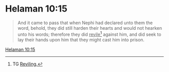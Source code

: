 # Helaman 10:15

> And it came to pass that when Nephi had declared unto them the word, behold, they did still harden their hearts and would not hearken unto his words; therefore they did <u>revile</u>[^a] against him, and did seek to lay their hands upon him that they might cast him into prison.

[Helaman 10:15](https://www.churchofjesuschrist.org/study/scriptures/bofm/hel/10?lang=eng&id=p15#p15)


[^a]: TG [Reviling.](https://www.churchofjesuschrist.org/study/scriptures/tg/reviling?lang=eng)
